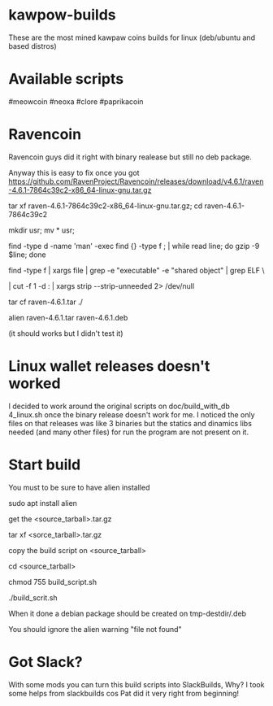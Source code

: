 # kawpow-builds
These are the most mined kawpaw coins builds for linux (deb/ubuntu and based distros)

# Available scripts

#meowcoin 
#neoxa
#clore
#paprikacoin

# Ravencoin

Ravencoin guys did it right with binary realease but still no deb package.

Anyway this is easy to fix once you got https://github.com/RavenProject/Ravencoin/releases/download/v4.6.1/raven-4.6.1-7864c39c2-x86_64-linux-gnu.tar.gz

tar xf raven-4.6.1-7864c39c2-x86_64-linux-gnu.tar.gz; cd raven-4.6.1-7864c39c2

mkdir usr; mv * usr; 

find -type d -name 'man' -exec find {} -type f \; | while read line; do gzip -9 $line; done

find -type f | xargs file | grep -e "executable" -e "shared object" | grep ELF \

  | cut -f 1 -d : | xargs strip --strip-unneeded 2> /dev/null

tar cf raven-4.6.1.tar ./

alien raven-4.6.1.tar raven-4.6.1.deb

(it should works but I didn't test it)


# Linux wallet releases doesn't worked

I decided to work around the original scripts on doc/build_with_db 4_linux.sh once the binary release doesn't work for me. 
I noticed the only files on that releases was like 3 binaries but the statics and dinamics libs needed (and many other files)
for run the program are not present on it.

# Start build
You must to be sure to have alien installed

sudo apt install alien

get the <source_tarball>.tar.gz

tar xf <sorce_tarball>.tar.gz

copy the build script on <source_tarball>

cd <source_tarball>

chmod 755 build_script.sh

./build_scrit.sh

When it done a debian package should be created on tmp-destdir/<packagename>.deb

You should ignore the alien warning "file not found"

# Got Slack?

With some mods you can turn this build scripts into SlackBuilds, Why? I took some helps from slackbuilds cos Pat did it very right from beginning!
